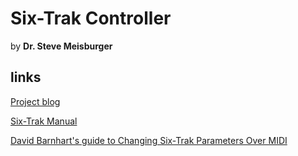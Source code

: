 Six-Trak Controller
===================

by **Dr. Steve Meisburger**

links
-----

[Project blog](https://sites.google.com/site/caffeinefueledtimewaster/)

[Six-Trak Manual](http://home.arcor.de/positron37/synths/Sequential_Circuits_Six-Trak_Operation_Manual.pdf)

[David Barnhart's guide to Changing Six-Trak Parameters Over MIDI](http://greatsynthesizers.com/wp/wp-content/uploads/2014/03/six_trak_cc_chart.pdf)
